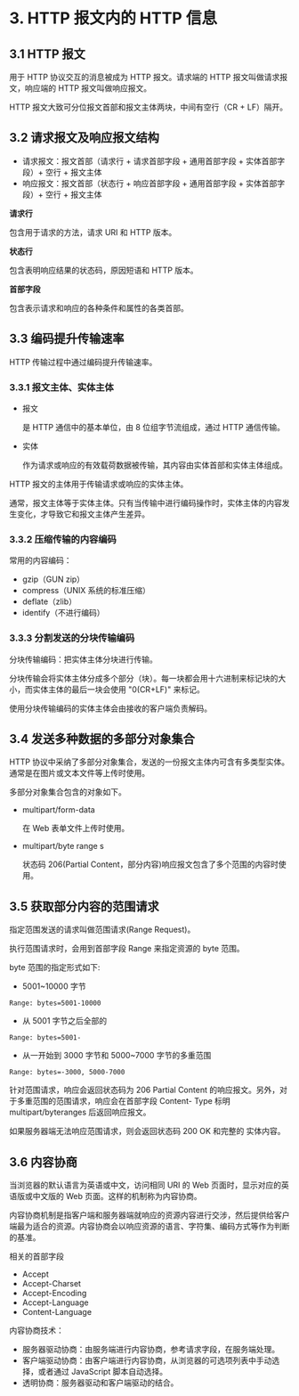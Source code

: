# 3. HTTP 报文内的 HTTP 信息

## 3.1 HTTP 报文

用于 HTTP 协议交互的消息被成为 HTTP 报文。请求端的 HTTP 报文叫做请求报文，响应端的 HTTP 报文叫做响应报文。

HTTP 报文大致可分位报文首部和报文主体两块，中间有空行（CR + LF）隔开。

## 3.2 请求报文及响应报文结构

-   请求报文：报文首部（请求行 + 请求首部字段 + 通用首部字段 + 实体首部字段）+ 空行 + 报文主体
-   响应报文：报文首部（状态行 + 响应首部字段 + 通用首部字段 + 实体首部字段）+ 空行 + 报文主体

**请求行**

包含用于请求的方法，请求 URI 和 HTTP 版本。

**状态行**

包含表明响应结果的状态码，原因短语和 HTTP 版本。

**首部字段**

包含表示请求和响应的各种条件和属性的各类首部。

## 3.3 编码提升传输速率

HTTP 传输过程中通过编码提升传输速率。

### 3.3.1 报文主体、实体主体

-   报文

    是 HTTP 通信中的基本单位，由 8 位组字节流组成，通过 HTTP 通信传输。

-   实体

    作为请求或响应的有效载荷数据被传输，其内容由实体首部和实体主体组成。

HTTP 报文的主体用于传输请求或响应的实体主体。

通常，报文主体等于实体主体。只有当传输中进行编码操作时，实体主体的内容发生变化，才导致它和报文主体产生差异。

### 3.3.2 压缩传输的内容编码

常用的内容编码：

-   gzip（GUN zip）
-   compress（UNIX 系统的标准压缩）
-   deflate（zlib）
-   identify（不进行编码）

### 3.3.3 分割发送的分块传输编码

分块传输编码：把实体主体分块进行传输。

分块传输会将实体主体分成多个部分（块）。每一块都会用十六进制来标记块的大小，而实体主体的最后一块会使用 "0(CR+LF)" 来标记。

使用分块传输编码的实体主体会由接收的客户端负责解码。

## 3.4 发送多种数据的多部分对象集合

HTTP 协议中采纳了多部分对象集合，发送的一份报文主体内可含有多类型实体。通常是在图片或文本文件等上传时使用。

多部分对象集合包含的对象如下。

-   multipart/form-data

    在 Web 表单文件上传时使用。

-   multipart/byte range s

    状态码 206(Partial Content，部分内容)响应报文包含了多个范围的内容时使用。

## 3.5 获取部分内容的范围请求

指定范围发送的请求叫做范围请求(Range Request)。

执行范围请求时，会用到首部字段 Range 来指定资源的 byte 范围。

byte 范围的指定形式如下:

-   5001~10000 字节

```
Range: bytes=5001-10000
```

-   从 5001 字节之后全部的

```
Range: bytes=5001-
```

-   从一开始到 3000 字节和 5000~7000 字节的多重范围

```
Range: bytes=-3000, 5000-7000
```

针对范围请求，响应会返回状态码为 206 Partial Content 的响应报文。另外，对于多重范围的范围请求，响应会在首部字段 Content- Type 标明 multipart/byteranges 后返回响应报文。

如果服务器端无法响应范围请求，则会返回状态码 200 OK 和完整的 实体内容。

## 3.6 内容协商

当浏览器的默认语言为英语或中文，访问相同 URI 的 Web 页面时，显示对应的英语版或中文版的 Web 页面。这样的机制称为内容协商。

内容协商机制是指客户端和服务器端就响应的资源内容进行交涉，然后提供给客户端最为适合的资源。内容协商会以响应资源的语言、字符集、编码方式等作为判断的基准。

相关的首部字段

-   Accept
-   Accept-Charset
-   Accept-Encoding
-   Accept-Language
-   Content-Language

内容协商技术：

-   服务器驱动协商：由服务端进行内容协商，参考请求字段，在服务端处理。
-   客户端驱动协商：由客户端进行内容协商，从浏览器的可选项列表中手动选择，或者通过 JavaScript 脚本自动选择。
-   透明协商：服务器驱动和客户端驱动的结合。
